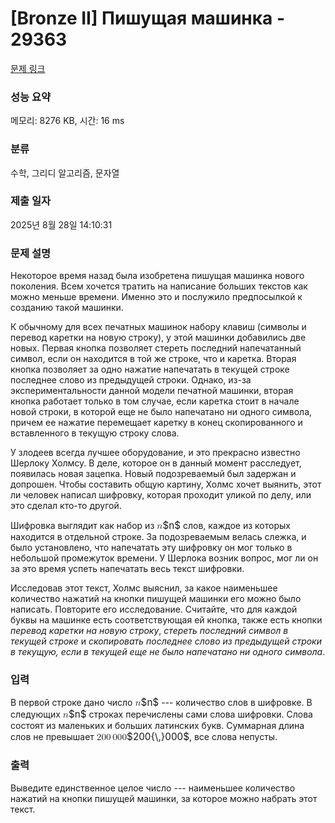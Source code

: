 # [Bronze II] Пишущая машинка - 29363 

[문제 링크](https://www.acmicpc.net/problem/29363) 

### 성능 요약

메모리: 8276 KB, 시간: 16 ms

### 분류

수학, 그리디 알고리즘, 문자열

### 제출 일자

2025년 8월 28일 14:10:31

### 문제 설명

<p>Некоторое время назад была изобретена пишущая машинка нового поколения. Всем хочется тратить на написание больших текстов как можно меньше времени. Именно это и послужило предпосылкой к созданию такой машинки. </p>

<p>К обычному для всех печатных машинок набору клавиш (символы и перевод каретки на новую строку), у этой машинки добавились две новых. Первая кнопка позволяет стереть последний напечатанный символ, если он находится в той же строке, что и каретка. Вторая кнопка позволяет за одно нажатие напечатать в текущей строке последнее слово из предыдущей строки. Однако, из-за экспериментальности данной модели печатной машинки, вторая кнопка работает только в том случае, если каретка стоит в начале новой строки, в которой еще не было напечатано ни одного символа, причем ее нажатие перемещает каретку в конец скопированного и вставленного в текущую строку слова.</p>

<p>У злодеев всегда лучшее оборудование, и это прекрасно известно Шерлоку Холмсу. В деле, которое он в данный момент расследует, появилась новая зацепка. Новый подозреваемый был задержан и допрошен. Чтобы составить общую картину, Холмс хочет выянить, этот ли человек написал шифровку, которая проходит уликой по делу, или это сделал кто-то другой. </p>

<p>Шифровка выглядит как набор из <mjx-container class="MathJax" jax="CHTML" style="font-size: 109%; position: relative;"><mjx-math class="MJX-TEX" aria-hidden="true"><mjx-mi class="mjx-i"><mjx-c class="mjx-c1D45B TEX-I"></mjx-c></mjx-mi></mjx-math><mjx-assistive-mml unselectable="on" display="inline"><math xmlns="http://www.w3.org/1998/Math/MathML"><mi>n</mi></math></mjx-assistive-mml><span aria-hidden="true" class="no-mathjax mjx-copytext">$n$</span></mjx-container> слов, каждое из которых находится в отдельной строке. За подозреваемым велась слежка, и было установлено, что напечатать эту шифровку он мог только в небольшой промежуток времени. У Шерлока возник вопрос, мог ли он за это время успеть напечатать весь текст шифровки.</p>

<p>Исследовав этот текст, Холмс выяснил, за какое наименьшее количество нажатий на кнопки пишущей машинки его можно было написать. Повторите его исследование. Считайте, что для каждой буквы на машинке есть соответствующая ей кнопка, также есть кнопки <em>перевод каретки на новую строку</em>, <em>стереть последний символ в текущей строке</em> и <em>скопировать последнее слово из предыдущей строки в текущую, если в текущей еще не было напечатано ни одного символа</em>.</p>

### 입력 

 <p>В первой строке дано число <mjx-container class="MathJax" jax="CHTML" style="font-size: 109%; position: relative;"><mjx-math class="MJX-TEX" aria-hidden="true"><mjx-mi class="mjx-i"><mjx-c class="mjx-c1D45B TEX-I"></mjx-c></mjx-mi></mjx-math><mjx-assistive-mml unselectable="on" display="inline"><math xmlns="http://www.w3.org/1998/Math/MathML"><mi>n</mi></math></mjx-assistive-mml><span aria-hidden="true" class="no-mathjax mjx-copytext">$n$</span></mjx-container> --- количество слов в шифровке. В следующих <mjx-container class="MathJax" jax="CHTML" style="font-size: 109%; position: relative;"><mjx-math class="MJX-TEX" aria-hidden="true"><mjx-mi class="mjx-i"><mjx-c class="mjx-c1D45B TEX-I"></mjx-c></mjx-mi></mjx-math><mjx-assistive-mml unselectable="on" display="inline"><math xmlns="http://www.w3.org/1998/Math/MathML"><mi>n</mi></math></mjx-assistive-mml><span aria-hidden="true" class="no-mathjax mjx-copytext">$n$</span></mjx-container> строках перечислены сами слова шифровки. Слова состоят из маленьких и больших латинских букв. Суммарная длина слов не превышает <mjx-container class="MathJax" jax="CHTML" style="font-size: 109%; position: relative;"><mjx-math class="MJX-TEX" aria-hidden="true"><mjx-mn class="mjx-n"><mjx-c class="mjx-c32"></mjx-c><mjx-c class="mjx-c30"></mjx-c><mjx-c class="mjx-c30"></mjx-c></mjx-mn><mjx-texatom texclass="ORD"><mjx-mstyle><mjx-mspace style="width: 0.167em;"></mjx-mspace></mjx-mstyle></mjx-texatom><mjx-mn class="mjx-n"><mjx-c class="mjx-c30"></mjx-c><mjx-c class="mjx-c30"></mjx-c><mjx-c class="mjx-c30"></mjx-c></mjx-mn></mjx-math><mjx-assistive-mml unselectable="on" display="inline"><math xmlns="http://www.w3.org/1998/Math/MathML"><mn>200</mn><mrow data-mjx-texclass="ORD"><mstyle scriptlevel="0"><mspace width="0.167em"></mspace></mstyle></mrow><mn>000</mn></math></mjx-assistive-mml><span aria-hidden="true" class="no-mathjax mjx-copytext">$200{\,}000$</span></mjx-container>, все слова непусты.</p>

### 출력 

 <p>Выведите единственное целое число --- наименьшее количество нажатий на кнопки пишущей машинки, за которое можно набрать этот текст.</p>


